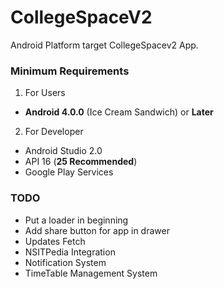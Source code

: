# CollegeSpaceV2
Android Platform target CollegeSpacev2 App.

### Minimum Requirements
1. For Users
  * **Android 4.0.0** (Ice Cream Sandwich) or **Later**
2. For Developer
  * Android Studio 2.0
  * API 16 (**25 Recommended**)
  * Google Play Services

### TODO
* Put a loader in beginning
* Add share button for app in drawer
* Updates Fetch
* NSITPedia Integration
* Notification System
* TimeTable Management System
